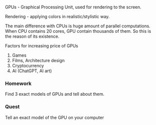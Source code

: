 GPUs - Graphical Processing Unit, used for rendering to the screen. 

Rendering - applying colors in realistic/stylistic way.

The main difference with CPUs is huge amount of parallel computations. When CPU contains 20 cores, GPU contain thousands of them. So this is the reason of its existence.

Factors for increasing price of GPUs
1. Games
2. Films, Architecture design
3. Cryptocurrency
4. AI (ChatGPT, AI art)

### Homework
Find 3 exact models of GPUs and tell about them.

### Quest
Tell an exact model of the GPU on your computer
